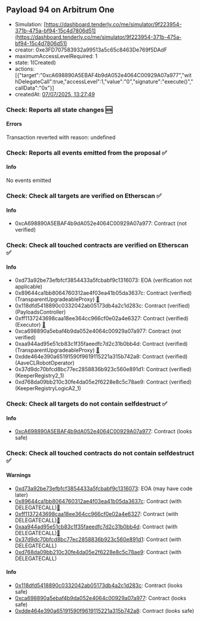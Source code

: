 ## Payload 94 on Arbitrum One

- Simulation: [https://dashboard.tenderly.co/me/simulator/9f223954-371b-475a-bf94-15c4d7806d51](https://dashboard.tenderly.co/me/simulator/9f223954-371b-475a-bf94-15c4d7806d51)
- creator: 0xe3FD707583932a99513a5c65c8463De769f5DAdF
- maximumAccessLevelRequired: 1
- state: 1(Created)
- actions: [{"target":"0xcA698890A5EBAF4b9dA052e4064C00929A07a977","withDelegateCall":true,"accessLevel":1,"value":"0","signature":"execute()","callData":"0x"}]
- createdAt: [07/07/2025, 13:27:49](https://arbiscan.io/tx/0xa543a219887b562e1681fafc4cf6004ae35547d158178f222d6201628509aaf6)

### Check: Reports all state changes :sos:

#### Errors

Transaction reverted with reason: undefined

### Check: Reports all events emitted from the proposal :white_check_mark:

#### Info

No events emitted

### Check: Check all targets are verified on Etherscan :white_check_mark:

#### Info

- 0xcA698890A5EBAF4b9dA052e4064C00929A07a977: Contract (not verified) 

### Check: Check all touched contracts are verified on Etherscan :white_check_mark:

#### Info

- 0xd73a92be73efbfcf3854433a5fcbabf9c1316073: EOA (verification not applicable)
- 0x89644ca1bb8064760312ae4f03ea41b05da3637c: Contract (verified) (TransparentUpgradeableProxy) [:ghost:](https://github.com/bgd-labs/aave-address-book "GovernanceV3Arbitrum.PAYLOADS_CONTROLLER")
- 0x118dfd5418890c0332042ab05173db4a2c1d283c: Contract (verified) (PayloadsController) 
- 0xff1137243698caa18ee364cc966cf0e02a4e6327: Contract (verified) (Executor) [:ghost:](https://github.com/bgd-labs/aave-address-book "AaveV3Arbitrum.ACL_ADMIN, GovernanceV3Arbitrum.EXECUTOR_LVL_1")
- 0xca698890a5ebaf4b9da052e4064c00929a07a977: Contract (not verified) 
- 0xaa944ad95e51cb83c1f35faeedfc7d2c31b0bb4d: Contract (verified) (TransparentUpgradeableProxy) [:ghost:](https://github.com/bgd-labs/aave-address-book "MiscArbitrum.AAVE_CL_ROBOT_OPERATOR")
- 0xdde464e390a65191590f9619115221a315b742a8: Contract (verified) (AaveCLRobotOperator) 
- 0x37d9dc70bfcd8bc77ec2858836b923c560e891d1: Contract (verified) (KeeperRegistry2_1) 
- 0xd768da09bb210c30fe4da05e2f6228e8c5c78ae9: Contract (verified) (KeeperRegistryLogicA2_1) 

### Check: Check all targets do not contain selfdestruct :white_check_mark:

#### Info

- [0xcA698890A5EBAF4b9dA052e4064C00929A07a977](https://arbiscan.io/address/0xcA698890A5EBAF4b9dA052e4064C00929A07a977): Contract (looks safe)

### Check: Check all touched contracts do not contain selfdestruct :white_check_mark:

#### Warnings

- [0xd73a92be73efbfcf3854433a5fcbabf9c1316073](https://arbiscan.io/address/0xd73a92be73efbfcf3854433a5fcbabf9c1316073): EOA (may have code later)
- [0x89644ca1bb8064760312ae4f03ea41b05da3637c](https://arbiscan.io/address/0x89644ca1bb8064760312ae4f03ea41b05da3637c): Contract (with DELEGATECALL)[:ghost:](https://github.com/bgd-labs/aave-address-book "GovernanceV3Arbitrum.PAYLOADS_CONTROLLER")
- [0xff1137243698caa18ee364cc966cf0e02a4e6327](https://arbiscan.io/address/0xff1137243698caa18ee364cc966cf0e02a4e6327): Contract (with DELEGATECALL)[:ghost:](https://github.com/bgd-labs/aave-address-book "AaveV3Arbitrum.ACL_ADMIN, GovernanceV3Arbitrum.EXECUTOR_LVL_1")
- [0xaa944ad95e51cb83c1f35faeedfc7d2c31b0bb4d](https://arbiscan.io/address/0xaa944ad95e51cb83c1f35faeedfc7d2c31b0bb4d): Contract (with DELEGATECALL)[:ghost:](https://github.com/bgd-labs/aave-address-book "MiscArbitrum.AAVE_CL_ROBOT_OPERATOR")
- [0x37d9dc70bfcd8bc77ec2858836b923c560e891d1](https://arbiscan.io/address/0x37d9dc70bfcd8bc77ec2858836b923c560e891d1): Contract (with DELEGATECALL)
- [0xd768da09bb210c30fe4da05e2f6228e8c5c78ae9](https://arbiscan.io/address/0xd768da09bb210c30fe4da05e2f6228e8c5c78ae9): Contract (with DELEGATECALL)

#### Info

- [0x118dfd5418890c0332042ab05173db4a2c1d283c](https://arbiscan.io/address/0x118dfd5418890c0332042ab05173db4a2c1d283c): Contract (looks safe)
- [0xca698890a5ebaf4b9da052e4064c00929a07a977](https://arbiscan.io/address/0xca698890a5ebaf4b9da052e4064c00929a07a977): Contract (looks safe)
- [0xdde464e390a65191590f9619115221a315b742a8](https://arbiscan.io/address/0xdde464e390a65191590f9619115221a315b742a8): Contract (looks safe)

